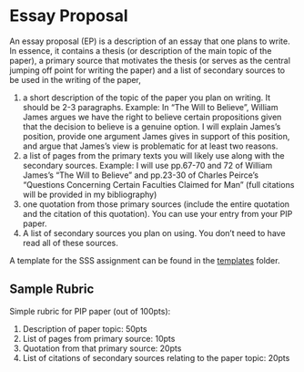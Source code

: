 # Essay Proposal

An essay proposal (EP) is a description of an essay that one plans to write. In essence, it contains a thesis (or description of the main topic of the paper), a primary source that motivates the thesis (or serves as the central jumping off point for writing the paper) and a list of secondary sources to be used in the writing of the paper, 

1. a short description of the topic of the paper you plan on writing. It should be 2-3 paragraphs. Example: In “The Will to Believe”, William James argues we have the right to believe certain propositions given that the decision to believe is a genuine option. I will explain James’s position, provide one argument James gives in support of this position, and argue that James’s view is problematic for at least two reasons. 
2. a list of pages from the primary texts you will likely use along with the secondary sources. Example: I will use pp.67-70 and 72 of William James’s “The Will to Believe” and pp.23-30 of Charles Peirce’s “Questions Concerning Certain Faculties Claimed for Man” (full citations will be provided in my bibliography)
3. one quotation from those primary sources (include the entire quotation and the citation of this quotation). You can use your entry from your PIP paper.
4. A list of secondary sources you plan on using. You don’t need to have read all of these sources.

A template for the SSS assignment can be found in the [templates](https://github.com/davidagler/howtowritephilosophy/tree/main/templates) folder.

## Sample Rubric

Simple rubric for PIP paper (out of 100pts):

1. Description of paper topic: 50pts
2. List of pages from primary source: 10pts
3. Quotation from that primary source: 20pts
4. List of citations of secondary sources relating to the paper topic: 20pts